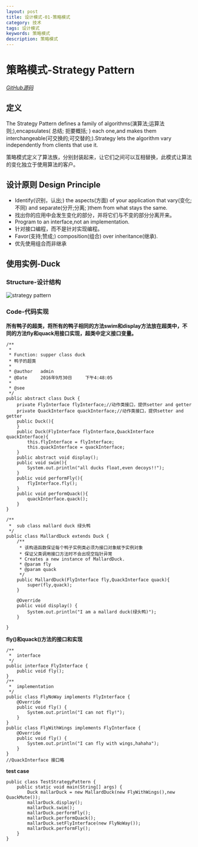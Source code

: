 ```yaml
---
layout: post
title: 设计模式-01-策略模式
category: 技术
tags: 设计模式
keywords: 策略模式
description: 策略模式
---
```


# 策略模式-Strategy Pattern

*<a href="https://github.com/demon7452/DesignPatterns" target="_blank">GitHub源码</a>*

## 定义
The Strategy Pattern defines a family of algorithms(演算法;运算法则;),encapsulates( 总结; 扼要概括; ) each one,and makes them interchangeable(可交换的;可交替的;).Strategy lets the algorithm vary independently from clients that use it.

策略模式定义了算法族，分别封装起来，让它们之间可以互相替换，此模式让算法的变化独立于使用算法的客户。

## 设计原则 Design Principle

- Identify(识别，认出;) the aspects(方面) of your application that vary(变化;不同) and separate(分开;分离; )them from what stays the same.
- 找出你的应用中会发生变化的部分，并将它们与不变的部分分离开来。
- Program to an interface,not an implementation.
- 针对接口编程，而不是针对实现编程。
- Favor(支持;赞成;) composition(组合) over inheritance(继承).
- 优先使用组合而非继承

## 使用实例-Duck

### Structure-设计结构

![strategy pattern](http://o835t7sp4.bkt.clouddn.com/image/blog/StrategyPattern.png)

### Code-代码实现

**所有鸭子的超类，将所有的鸭子相同的方法swim和display方法放在超类中，不同的方法fly和quack用接口实现，超类中定义接口变量。**

```
/**
 * 
 * Function: supper class duck
 * 鸭子的超类
 *
 * @author   admin
 * @Date	 2016年9月30日		下午4:48:05
 *
 * @see
 */
public abstract class Duck {
    private FlyInterface flyInterface;//动作类接口，提供setter and getter
    private QuackInterface quackInterface;//动作类接口，提供setter and getter
    public Duck(){
    }
    public Duck(FlyInterface flyInterface,QuackInterface quackInterface){
        this.flyInterface = flyInterface;
        this.quackInterface = quackInterface;
    }
    public abstract void display();
    public void swim(){
        System.out.println("all ducks float,even decoys!!");
    }
    public void performFly(){
        flyInterface.fly();
    }
    public void performQuack(){
        quackInterface.quack();
    }
}

/**
 *  sub class mallard duck 绿头鸭
 */
public class MallardDuck extends Duck {
    /**
     * 该构造函数保证每个鸭子实例类必须为接口对象赋予实例对象
     * 保证父类调用接口方法时不会出现空指针异常
     * Creates a new instance of MallardDuck.
     * @param fly
     * @param quack
     */
    public MallardDuck(FlyInterface fly,QuackInterface quack){
        super(fly,quack);
    }
    
    @Override
    public void display() {
        System.out.println("I am a mallard duck(绿头鸭)");
    }

}

```

**fly()和quack()方法的接口和实现**

```
/**
 *  interface
 */
public interface FlyInterface {
    public void fly();
}
/**
 *  implementation
 */
public class FlyNoWay implements FlyInterface {
    @Override
    public void fly() {
        System.out.println("I can not fly!");
    }
}
public class FlyWithWings implements FlyInterface {
    @Override
    public void fly() {
        System.out.println("I can fly with wings,hahaha");
    }
}
//QuackInterface 接口略
```

**test case**

```
public class TestStrategyPattern {
    public static void main(String[] args) {
        Duck mallarDuck = new MallardDuck(new FlyWithWings(),new QuackMute());
        mallarDuck.display();
        mallarDuck.swim();
        mallarDuck.performFly();
        mallarDuck.performQuack();
        mallarDuck.setFlyInterface(new FlyNoWay());
        mallarDuck.performFly();
    }
}
```